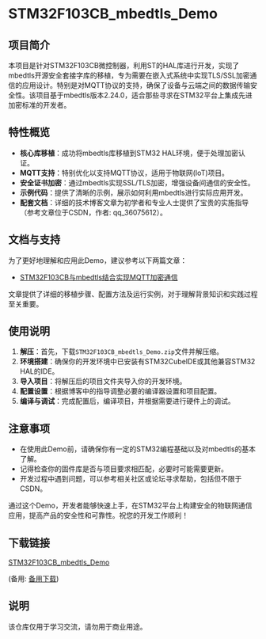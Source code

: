 # STM32F103CB_mbedtls_Demo

## 项目简介

本项目是针对STM32F103CB微控制器，利用ST的HAL库进行开发，实现了mbedtls开源安全套接字库的移植，专为需要在嵌入式系统中实现TLS/SSL加密通信的应用设计。特别是对MQTT协议的支持，确保了设备与云端之间的数据传输安全性。该项目基于mbedtls版本2.24.0，适合那些寻求在STM32平台上集成先进加密标准的开发者。

## 特性概览

- **核心库移植**：成功将mbedtls库移植到STM32 HAL环境，便于处理加密认证。
- **MQTT支持**：特别优化以支持MQTT协议，适用于物联网(IoT)项目。
- **安全证书加密**：通过mbedtls实现SSL/TLS加密，增强设备间通信的安全性。
- **示例代码**：提供了清晰的示例，展示如何利用mbedtls进行实际应用开发。
- **配套文档**：详细的技术博客文章为初学者和专业人士提供了宝贵的实施指导（参考文章位于CSDN，作者: qq_36075612）。

## 文档与支持

为了更好地理解和应用此Demo，建议参考以下两篇文章：
- [STM32F103CB与mbedtls结合实现MQTT加密通信](https://blog.csdn.net/qq_36075612/article/details/115962112)

文章提供了详细的移植步骤、配置方法及运行实例，对于理解背景知识和实践过程至关重要。

## 使用说明

1. **解压**：首先，下载`STM32F103CB_mbedtls_Demo.zip`文件并解压缩。
2. **环境搭建**：确保你的开发环境中已安装有STM32CubeIDE或其他兼容STM32 HAL的IDE。
3. **导入项目**：将解压后的项目文件夹导入你的开发环境。
4. **配置设置**：根据博客中的指导调整必要的编译器设置和项目配置。
5. **编译与调试**：完成配置后，编译项目，并根据需要进行硬件上的调试。

## 注意事项

- 在使用此Demo前，请确保你有一定的STM32编程基础以及对mbedtls的基本了解。
- 记得检查你的固件库是否与项目要求相匹配，必要时可能需要更新。
- 开发过程中遇到问题，可以参考相关社区或论坛寻求帮助，包括但不限于CSDN。

通过这个Demo，开发者能够快速上手，在STM32平台上构建安全的物联网通信应用，提高产品的安全性和可靠性。祝您的开发工作顺利！

## 下载链接
[STM32F103CB_mbedtls_Demo](https://pan.quark.cn/s/5cccb1c9d3bf) 

(备用: [备用下载](https://pan.baidu.com/s/13YTOaDjJFHOztSZi-LcAoQ?pwd=1234))

## 说明

该仓库仅用于学习交流，请勿用于商业用途。
